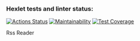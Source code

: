 ### Hexlet tests and linter status:
[![Actions Status](https://github.com/xyzelena/frontend-project-11/actions/workflows/hexlet-check.yml/badge.svg)](https://github.com/xyzelena/frontend-project-11/actions)
[![Maintainability](https://api.codeclimate.com/v1/badges/efd9c4f7971e4aba4a25/maintainability)](https://codeclimate.com/github/xyzelena/frontend-project-11/maintainability)
[![Test Coverage](https://api.codeclimate.com/v1/badges/efd9c4f7971e4aba4a25/test_coverage)](https://codeclimate.com/github/xyzelena/frontend-project-11/test_coverage)

Rss Reader
